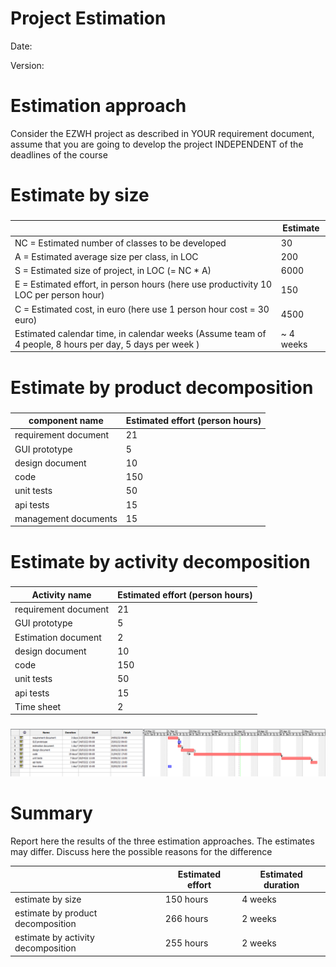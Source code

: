 # Project Estimation

Date:

Version:

# Estimation approach

Consider the EZWH project as described in YOUR requirement document, assume that you are going to develop the project INDEPENDENT of the deadlines of the course

# Estimate by size

###

|                                                                                                         | Estimate  |
| ------------------------------------------------------------------------------------------------------- | --------- |
| NC = Estimated number of classes to be developed                                                        | 30        |
| A = Estimated average size per class, in LOC                                                            | 200       |
| S = Estimated size of project, in LOC (= NC \* A)                                                       | 6000      |
| E = Estimated effort, in person hours (here use productivity 10 LOC per person hour)                    | 150       |
| C = Estimated cost, in euro (here use 1 person hour cost = 30 euro)                                     | 4500      |
| Estimated calendar time, in calendar weeks (Assume team of 4 people, 8 hours per day, 5 days per week ) | ~ 4 weeks |

# Estimate by product decomposition

###

| component name       | Estimated effort (person hours) |
| -------------------- | ------------------------------- |
| requirement document | 21                              |
| GUI prototype        | 5                               |
| design document      | 10                              |
| code                 | 150                             |
| unit tests           | 50                              |
| api tests            | 15                              |
| management documents | 15                              |

# Estimate by activity decomposition

###

| Activity name        | Estimated effort (person hours) |
| -------------------- | ------------------------------- |
| requirement document | 21                              |
| GUI prototype        | 5                               |
| Estimation document  | 2                               |
| design document      | 10                              |
| code                 | 150                             |
| unit tests           | 50                              |
| api tests            | 15                              |
| Time sheet           | 2                               |

###

![estimation](src/img/estimation.png "estimation")

# Summary

Report here the results of the three estimation approaches. The estimates may differ. Discuss here the possible reasons for the difference

|                                    | Estimated effort | Estimated duration |
| ---------------------------------- | ---------------- | ------------------ |
| estimate by size                   | 150 hours        | 4 weeks            |
| estimate by product decomposition  | 266 hours        | 2 weeks            |
| estimate by activity decomposition | 255 hours        | 2 weeks            |
